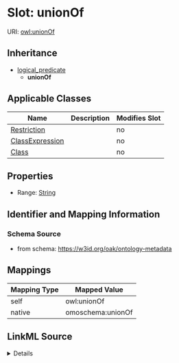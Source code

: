 

# Slot: unionOf



URI: [owl:unionOf](http://www.w3.org/2002/07/owl#unionOf)




## Inheritance

* [logical_predicate](logical_predicate.md)
    * **unionOf**






## Applicable Classes

| Name | Description | Modifies Slot |
| --- | --- | --- |
| [Restriction](Restriction.md) |  |  no  |
| [ClassExpression](ClassExpression.md) |  |  no  |
| [Class](Class.md) |  |  no  |







## Properties

* Range: [String](String.md)





## Identifier and Mapping Information







### Schema Source


* from schema: https://w3id.org/oak/ontology-metadata




## Mappings

| Mapping Type | Mapped Value |
| ---  | ---  |
| self | owl:unionOf |
| native | omoschema:unionOf |




## LinkML Source

<details>
```yaml
name: unionOf
from_schema: https://w3id.org/oak/ontology-metadata
rank: 1000
is_a: logical_predicate
slot_uri: owl:unionOf
alias: unionOf
domain_of:
- ClassExpression
range: string

```
</details>